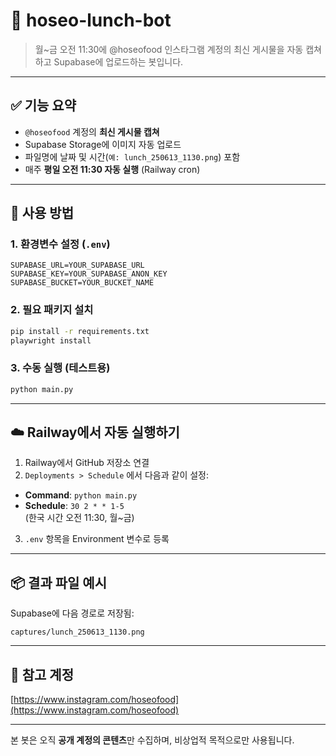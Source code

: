 # 🥗 hoseo-lunch-bot

> 월~금 오전 11:30에 @hoseofood 인스타그램 계정의 최신 게시물을 자동 캡쳐하고 Supabase에 업로드하는 봇입니다.

---

## ✅ 기능 요약

- `@hoseofood` 계정의 **최신 게시물 캡쳐**
- Supabase Storage에 이미지 자동 업로드
- 파일명에 날짜 및 시간(`예: lunch_250613_1130.png`) 포함
- 매주 **평일 오전 11:30 자동 실행** (Railway cron)

---

## 🚀 사용 방법

### 1. 환경변수 설정 (`.env`)

```env
SUPABASE_URL=YOUR_SUPABASE_URL
SUPABASE_KEY=YOUR_SUPABASE_ANON_KEY
SUPABASE_BUCKET=YOUR_BUCKET_NAME
```

### 2. 필요 패키지 설치

```bash
pip install -r requirements.txt
playwright install
```

### 3. 수동 실행 (테스트용)

```bash
python main.py
```

---

## ☁️ Railway에서 자동 실행하기

1. Railway에서 GitHub 저장소 연결
2. `Deployments > Schedule` 에서 다음과 같이 설정:

- **Command**: `python main.py`
- **Schedule**: `30 2 * * 1-5`  
  (한국 시간 오전 11:30, 월~금)

3. `.env` 항목을 Environment 변수로 등록

---

## 📦 결과 파일 예시

Supabase에 다음 경로로 저장됨:

```
captures/lunch_250613_1130.png
```

---

## 👀 참고 계정

[https://www.instagram.com/hoseofood](https://www.instagram.com/hoseofood)

---

본 봇은 오직 **공개 계정의 콘텐츠**만 수집하며, 비상업적 목적으로만 사용됩니다.